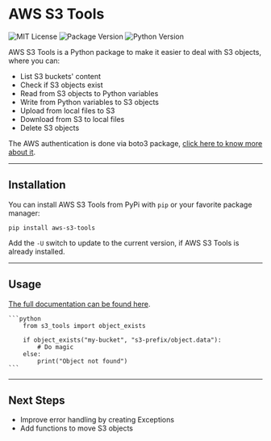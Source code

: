 # AWS S3 Tools

![MIT License](https://img.shields.io/pypi/l/aws-s3-tools)
![Package Version](https://img.shields.io/pypi/v/aws-s3-tools)
![Python Version](https://img.shields.io/pypi/pyversions/aws-s3-tools)

AWS S3 Tools is a Python package to make it easier to deal with S3 objects, where you can:

- List S3 buckets' content
- Check if S3 objects exist
- Read from S3 objects to Python variables
- Write from Python variables to S3 objects
- Upload from local files to S3
- Download from S3 to local files
- Delete S3 objects

The AWS authentication is done via boto3 package, [click here to know more about it](https://boto3.amazonaws.com/v1/documentation/api/latest/guide/credentials.html).

---

## Installation

You can install AWS S3 Tools from PyPi with `pip` or your favorite package manager:

    pip install aws-s3-tools

Add the ``-U`` switch to update to the current version, if AWS S3 Tools is already installed.

---

## Usage

[The full documentation can be found here](https://aws-s3-tools.readthedocs.io/en/latest/index.html).

    ```python
        from s3_tools import object_exists

        if object_exists("my-bucket", "s3-prefix/object.data"):
            # Do magic
        else:
            print("Object not found")
    ```

---

## Next Steps

- Improve error handling by creating Exceptions
- Add functions to move S3 objects
